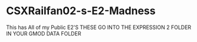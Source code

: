 # CSXRailfan02-s-E2-Madness
This has All of my Public E2'S
THESE GO INTO THE EXPRESSION 2 FOLDER IN YOUR GMOD DATA FOLDER
